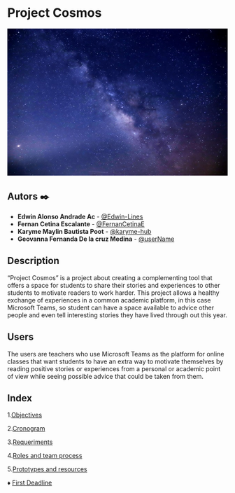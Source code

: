 # Project Cosmos

![Logo](https://github.com/Edwin-Lines/Project-Cosmos/blob/main/Resources/Images/ProjectCosmos_LogoAlfa.jpg)

## Autors ✒️
* **Edwin Alonso Andrade Ac** - [@Edwin-Lines](https://github.com/Edwin-Lines "@Edwin-Lines")
* **Fernan Cetina Escalante** - [@FernanCetinaE](https://github.com/FernanCetinaE "@FernanCetinaE") 
* **Karyme Maylin Bautista Poot** - [@karyme-hub](https://github.com/karyme-hub "@karyme-hub")
* **Geovanna Fernanda De la cruz Medina** - [@userName](link_to_profile "@userName")

## Description
“Project Cosmos” is a project about creating a complementing tool that offers a space for students to share their stories and experiences to other students to motivate readers to work harder. This project allows a healthy exchange of experiences in a common academic platform, in this case Microsoft Teams, so student can have a space available to advice other people and even tell interesting stories they have lived through out this year.

## Users
The users are teachers who use Microsoft Teams as the platform for online classes that want students to have an extra way to motivate themselves by reading positive stories or experiences from a personal or academic point of view while seeing possible advice that could be taken from them.

## Index
1.[Objectives](https://github.com/Edwin-Lines/Project-Cosmos/blob/main/Documentation/1.%20Objectives.md "Objectives")

2.[Cronogram](https://github.com/Edwin-Lines/Project-Cosmos/blob/main/Documentation/2.%20Cronogram.md "Cronogram")

3.[Requeriments](link "Requeriments")

4.[Roles and team process](link "[Roles and team process")

5.[Prototypes and resources](link "Prototypes and resources")

♦ [First Deadline](link "First Deadline")
